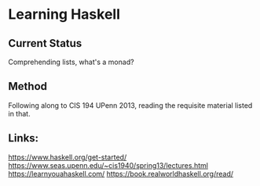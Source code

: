 # Learning Haskell
## Current Status
Comprehending lists, what's a monad?

## Method
Following along to CIS 194 UPenn 2013, reading the requisite material listed in
that.

## Links:
https://www.haskell.org/get-started/
https://www.seas.upenn.edu/~cis1940/spring13/lectures.html
https://learnyouahaskell.com/
https://book.realworldhaskell.org/read/
